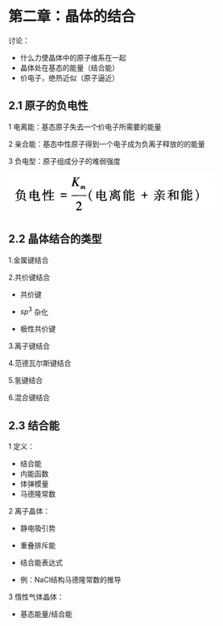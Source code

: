 # 第二章：晶体的结合

讨论：

- 什么力使晶体中的原子维系在一起
- 晶体处在基态的能量（结合能）
- 价电子，绝热近似（原子逼近）

## 2.1 原子的负电性

1 电离能：基态原子失去一个价电子所需要的能量

2 亲合能：基态中性原子得到一个电子成为负离子释放的的能量

3 负电型：原子组成分子的难弱强度

![alt text](image.png)

## 2.2 晶体结合的类型

1.金属键结合

2.共价键结合

- 共价键

- $sp^3$ 杂化

- 极性共价键

3.离子键结合

4.范德瓦尔斯键结合

5.氢键结合

6.混合键结合

## 2.3 结合能

1 定义：

- 结合能
- 内能函数
- 体弹模量
- 马德隆常数

2 离子晶体：

- 静电吸引势

- 重叠排斥能

- 结合能表达式

- 例：NaCl结构马德隆常数的推导

3 惰性气体晶体：

- 基态能量/结合能

